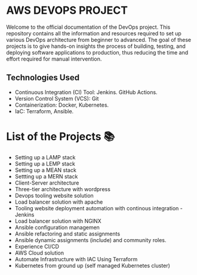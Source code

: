 # AWS DEVOPS PROJECT
Welcome to the official documentation of the DevOps project. This repository contains all the information and resources required to set up various DevOps architecture from beginner to advanced. The goal of these projects is to give hands-on insights the process of building, testing, and deploying software applications to production, thus reducing the time and effort required for manual intervention.
## Technologies Used
- Continuous Integration (CI) Tool: Jenkins. GitHub Actions.
- Version Control System (VCS): Git
- Containerization: Docker, Kubernetes.
- IaC: Terraform, Ansible.

# List of the Projects 📚
- Setting up a LAMP stack
- Setting up a LEMP stack
- Setting up a MEAN stack
- Settting up a MERN stack
- Client-Server architecture
- Three-tier architecture with wordpress
- Devops tooling website solution
- Load balancer solution with apache
- Tooling website deployment automation with continous integration - Jenkins
- Load balancer solution with NGINX
- Ansible configuration managemen
- Ansible refactoring and static assignments
- Ansible dynamic assignments (include) and community roles.
- Experience CI/CD
- AWS Cloud solution
- Automate Infrastructure with IAC Using Terraform
- Kubernetes from ground up (self managed Kubernetes cluster)